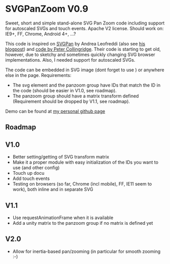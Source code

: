 SVGPanZoom V0.9
==========

Sweet, short and simple stand-alone SVG Pan Zoom code including support for autoscaled SVGs and touch events. Apache V2 license. Should work on: IE9+, FF, Chrome, Android 4+, ...? 

This code is inspired on [SVGPan](https://code.google.com/p/svgpan/) by Andrea Leofreddi (also see [his blogpost](http://www.cyberz.org/blog/2009/12/08/svgpan-a-javascript-svg-panzoomdrag-library/)) and [code by Peter Collingridge](http://www.petercollingridge.co.uk/interactive-svg-components/pan-and-zoom-control). Their code is starting to get old, however, due to sketchy and sometimes quickly changing SVG browser implementations. Also, I needed support for autoscaled SVGs. 

The code can be embedded in SVG image (dont forget to use <![CDATA[ ... ]]>) or anywhere else in the page. 
Requirements:
* The svg element and the panzoom group have IDs that match the ID in the code (should be easier in V1.0, see roadmap).
* The panzoom group should have a matrix transform defined (Requirement should be dropped by V1.1, see roadmap).

Demo can be found at [my personal github page](http://remcotukker.github.io/SVGPanZoom/)

## Roadmap

## V1.0

* Better setting/getting of SVG transform matrix
* Make it a proper module with easy initialization of the IDs you want to use (and other config)
* Touch up docu
* Add touch events
* Testing on browsers (so far, Chrome (incl mobile), FF, IE11 seem to work), both inline and in separate SVG

## V1.1

* Use requestAnimationFrame when it is available
* Add a unity matrix to the panzoom group if no matrix is defined yet

## V2.0

* Allow for inertia-based pan/zooming (in particular for smooth zooming :-)
